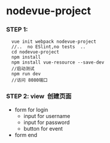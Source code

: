 # nodevue-project
###  STEP 1: 

```
  vue init webpack nodevue-project   
  //..  no ESlint,no tests  ..
  cd nodevue-project
  npm install
  npm install vue-resource --save-dev
  //启动测试  
  npm run dev  
  //访问 8080端口 
```  
###  STEP 2: view  创建页面
 - form for login
   - input for username
   - input for password
   - button for event
 - form end  
